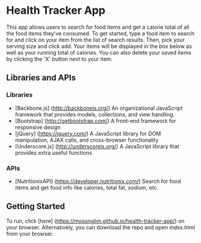 # Health Tracker App

This app allows users to search for food items and get a calorie total of all the food items they've consumed. To get started, type a food item to search for and click on your item from the list of search results. Then, pick your serving size and click add. Your items will be displayed in the box below as well as your running total of calories. You can also delete your saved items by clicking the 'X' button next to your item.

## Libraries and APIs

### Libraries
* [Backbone.js] (http://backbonejs.org/) An organizational JavaScript framework that provides models, collections, and view handling.
* [Bootstrap] (http://getbootstrap.com/) A front-end framework for responsive design
* [jQuery] (https://jquery.com/) A JavaScript library for DOM manipulation, AJAX calls, and cross-browser functionality
* [Underscore.js] (http://underscorejs.org/) A JavaScript library that provides extra useful functions

### APIs
* [NutritionixAPI] (https://developer.nutritionix.com/) Search for food items and get food info like calories, total fat, sodium, etc.

## Getting Started

To run, click [here] (https://myounglim.github.io/health-tracker-app/) on your browser. Alternatively, you can download the repo and open _index.html_ from your browser.
